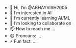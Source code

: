 - 👋 Hi, I’m @ABHAYVISH2005
- 👀 I’m interested in AI
- 🌱 I’m currently learning AI/ML
- 💞️ I’m looking to collaborate on 
- 📫 How to reach me ...
- 😄 Pronouns: ...
- ⚡ Fun fact: ...

<!---
ABHAYVISH2005/ABHAYVISH2005 is a ✨ special ✨ repository because its `README.md` (this file) appears on your GitHub profile.
You can click the Preview link to take a look at your changes.
--->
